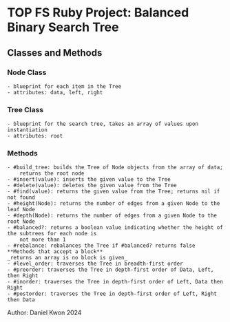# TOP FS Ruby Project: Balanced Binary Search Tree

## Classes and Methods

### Node Class
    - blueprint for each item in the Tree
    - attributes: data, left, right

### Tree Class
    - blueprint for the search tree, takes an array of values upon instantiation
    - attributes: root

### Methods
    - #build_tree: builds the Tree of Node objects from the array of data;
        returns the root node
    - #insert(value): inserts the given value to the Tree
    - #delete(value): deletes the given value from the Tree
    - #find(value): returns the given value from the Tree; returns nil if not found
    - #height(Node): returns the number of edges from a given Node to the leaf Node 
    - #depth(Node): returns the number of edges from a given Node to the root Node
    - #balanced?: returns a boolean value indicating whether the height of the subtrees for each node is
        not more than 1
    - #rebalance: rebalances the Tree if #balanced? returns false
    **Methods that accept a block**
    _returns an array is no block is given_
    - #level_order: traverses the Tree in breadth-first order
    - #preorder: traverses the Tree in depth-first order of Data, Left, then Right
    - #inorder: traverses the Tree in depth-first order of Left, Data then Right
    - #postorder: traverses the Tree in depth-first order of Left, Right then Data
    

Author: Daniel Kwon 2024
